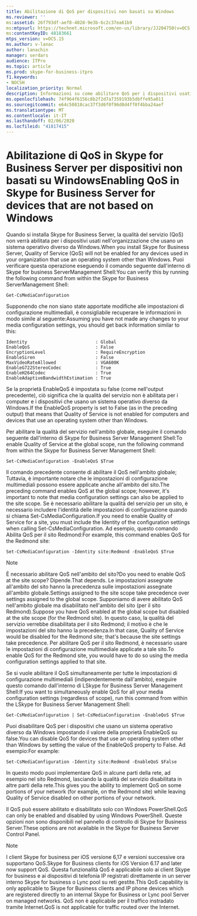 ```yaml
---
title: Abilitazione di QoS per dispositivi non basati su Windows
ms.reviewer: ''
ms:assetid: 26f793df-aef8-4028-9e3b-6c2c37ea61b9
ms:mtpsurl: https://technet.microsoft.com/en-us/library/JJ204750(v=OCS.15)
ms:contentKeyID: 48183661
mtps_version: v=OCS.15
ms.author: v-lanac
author: lanachin
manager: serdars
audience: ITPro
ms.topic: article
ms.prod: skype-for-business-itpro
f1.keywords:
- NOCSH
localization_priority: Normal
description: Informazioni su come abilitare QoS per i dispositivi usati nell'organizzazione che usano un sistema operativo diverso da Windows.
ms.openlocfilehash: 74f964f6156c8b2f2d7a7359193b5dbffe95a011
ms.sourcegitcommit: e64c50818cac37f3d6f0f96d0d4ff0f4bba24aef
ms.translationtype: MT
ms.contentlocale: it-IT
ms.lasthandoff: 02/06/2020
ms.locfileid: "41817415"
---
```

# <a name="enabling-qos-in-skype-for-business-server-for-devices-that-are-not-based-on-windows"></a><span data-ttu-id="957af-103">Abilitazione di QoS in Skype for Business Server per dispositivi non basati su Windows</span><span class="sxs-lookup"><span data-stu-id="957af-103">Enabling QoS in Skype for Business Server for devices that are not based on Windows</span></span>


<span data-ttu-id="957af-104">Quando si installa Skype for Business Server, la qualità del servizio (QoS) non verrà abilitata per i dispositivi usati nell'organizzazione che usano un sistema operativo diverso da Windows.</span><span class="sxs-lookup"><span data-stu-id="957af-104">When you install Skype for Business Server, Quality of Service (QoS) will not be enabled for any devices used in your organization that use an operating system other than Windows.</span></span> <span data-ttu-id="957af-105">Puoi verificare questa operazione eseguendo il comando seguente dall'interno di Skype for business ServerManagement Shell:</span><span class="sxs-lookup"><span data-stu-id="957af-105">You can verify this by running the following command from within the Skype for Business ServerManagement Shell:</span></span>

    Get-CsMediaConfiguration

<span data-ttu-id="957af-106">Supponendo che non siano state apportate modifiche alle impostazioni di configurazione multimediali, è consigliabile recuperare le informazioni in modo simile al seguente:</span><span class="sxs-lookup"><span data-stu-id="957af-106">Assuming you have not made any changes to your media configuration settings, you should get back information similar to this:</span></span>

    Identity                          : Global
    EnableQoS                         : False
    EncryptionLevel                   : RequireEncryption
    EnableSiren                       : False
    MaxVideoRateAllowed               : VGA600K
    EnableG722StereoCodec             : True
    EnableH264Codec                   : True
    EnableAdaptiveBandwidthEstimation : True

<span data-ttu-id="957af-107">Se la proprietà EnableQoS è impostata su false (come nell'output precedente), ciò significa che la qualità del servizio non è abilitata per i computer e i dispositivi che usano un sistema operativo diverso da Windows.</span><span class="sxs-lookup"><span data-stu-id="957af-107">If the EnableQoS property is set to False (as in the preceding output) that means that Quality of Service is not enabled for computers and devices that use an operating system other than Windows.</span></span>

<span data-ttu-id="957af-108">Per abilitare la qualità del servizio nell'ambito globale, eseguire il comando seguente dall'interno di Skype for Business Server Management Shell:</span><span class="sxs-lookup"><span data-stu-id="957af-108">To enable Quality of Service at the global scope, run the following command from within the Skype for Business Server Management Shell:</span></span>

    Set-CsMediaConfiguration -EnableQoS $True

<span data-ttu-id="957af-109">Il comando precedente consente di abilitare il QoS nell'ambito globale; Tuttavia, è importante notare che le impostazioni di configurazione multimediali possono essere applicate anche all'ambito del sito.</span><span class="sxs-lookup"><span data-stu-id="957af-109">The preceding command enables QoS at the global scope; however, it's important to note that media configuration settings can also be applied to the site scope.</span></span> <span data-ttu-id="957af-110">Se è necessario abilitare la qualità del servizio per un sito, è necessario includere l'identità delle impostazioni di configurazione quando si chiama Set-CsMediaConfiguration.</span><span class="sxs-lookup"><span data-stu-id="957af-110">If you need to enable Quality of Service for a site, you must include the Identity of the configuration settings when calling Set-CsMediaConfiguration.</span></span> <span data-ttu-id="957af-111">Ad esempio, questo comando Abilita QoS per il sito Redmond:</span><span class="sxs-lookup"><span data-stu-id="957af-111">For example, this command enables QoS for the Redmond site:</span></span>

    Set-CsMediaConfiguration -Identity site:Redmond -EnableQoS $True



> [!NOTE]  
> <span data-ttu-id="957af-112">È necessario abilitare QoS nell'ambito del sito?</span><span class="sxs-lookup"><span data-stu-id="957af-112">Do you need to enable QoS at the site scope?</span></span> <span data-ttu-id="957af-113">Dipende.</span><span class="sxs-lookup"><span data-stu-id="957af-113">That depends.</span></span> <span data-ttu-id="957af-114">Le impostazioni assegnate all'ambito del sito hanno la precedenza sulle impostazioni assegnate all'ambito globale.</span><span class="sxs-lookup"><span data-stu-id="957af-114">Settings assigned to the site scope take precedence over settings assigned to the global scope.</span></span> <span data-ttu-id="957af-115">Supponiamo di avere abilitato QoS nell'ambito globale ma disabilitato nell'ambito del sito (per il sito Redmond).</span><span class="sxs-lookup"><span data-stu-id="957af-115">Suppose you have QoS enabled at the global scope but disabled at the site scope (for the Redmond site).</span></span> <span data-ttu-id="957af-116">In questo caso, la qualità del servizio verrebbe disabilitata per il sito Redmond; il motivo è che le impostazioni del sito hanno la precedenza.</span><span class="sxs-lookup"><span data-stu-id="957af-116">In that case, Quality of Service would be disabled for the Redmond site; that's because the site settings take precedence.</span></span> <span data-ttu-id="957af-117">Per abilitare QoS per il sito Redmond, è necessario usare le impostazioni di configurazione multimediale applicate a tale sito.</span><span class="sxs-lookup"><span data-stu-id="957af-117">To enable QoS for the Redmond site, you would have to do so using the media configuration settings applied to that site.</span></span>


<span data-ttu-id="957af-118">Se si vuole abilitare il QoS simultaneamente per tutte le impostazioni di configurazione multimediali (indipendentemente dall'ambito), eseguire questo comando dall'interno di LSkype for Business Server Management Shell:</span><span class="sxs-lookup"><span data-stu-id="957af-118">If you want to simultaneously enable QoS for all your media configuration settings (regardless of scope), run this command from within the LSkype for Business Server Management Shell:</span></span>

    Get-CsMediaConfiguration | Set-CsMediaConfiguration -EnableQoS $True

<span data-ttu-id="957af-119">Puoi disabilitare QoS per i dispositivi che usano un sistema operativo diverso da Windows impostando il valore della proprietà EnableQoS su false.</span><span class="sxs-lookup"><span data-stu-id="957af-119">You can disable QoS for devices that use an operating system other than Windows by setting the value of the EnableQoS property to False.</span></span> <span data-ttu-id="957af-120">Ad esempio:</span><span class="sxs-lookup"><span data-stu-id="957af-120">For example:</span></span>

    Set-CsMediaConfiguration -Identity site:Redmond -EnableQoS $False

<span data-ttu-id="957af-121">In questo modo puoi implementare QoS in alcune parti della rete, ad esempio nel sito Redmond, lasciando la qualità del servizio disabilitata in altre parti della rete.</span><span class="sxs-lookup"><span data-stu-id="957af-121">This gives you the ability to implement QoS on some portions of your network (for example, on the Redmond site) while leaving Quality of Service disabled on other portions of your network.</span></span>

<span data-ttu-id="957af-122">Il QoS può essere abilitato e disabilitato solo con Windows PowerShell.</span><span class="sxs-lookup"><span data-stu-id="957af-122">QoS can only be enabled and disabled by using Windows PowerShell.</span></span> <span data-ttu-id="957af-123">Queste opzioni non sono disponibili nel pannello di controllo di Skype for Business Server.</span><span class="sxs-lookup"><span data-stu-id="957af-123">These options are not available in the Skype for Business Server Control Panel.</span></span>

> [!NOTE]
> <span data-ttu-id="957af-124">I client Skype for business per iOS versione 6,17 e versioni successive ora supportano QoS.</span><span class="sxs-lookup"><span data-stu-id="957af-124">Skype for Business clients for iOS Version 6.17 and later now support QoS.</span></span>  <span data-ttu-id="957af-125">Questa funzionalità QoS è applicabile solo ai client Skype for business e ai dispositivi di telefonia IP registrati direttamente in un server interno Skype for business o Lync pool su reti gestite.</span><span class="sxs-lookup"><span data-stu-id="957af-125">This QoS capability is only applicable to Skype for Business clients and IP phone devices which are registered directly to an internal Skype for Business or Lync pool Server on managed networks.</span></span> <span data-ttu-id="957af-126">QoS non è applicabile per il traffico instradato tramite Internet.</span><span class="sxs-lookup"><span data-stu-id="957af-126">QoS is not applicable for traffic routed over the Internet.</span></span>




